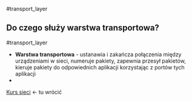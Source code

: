 #transport_layer

## Do czego służy warstwa transportowa?
#transport_layer 
- **Warstwa transportowa** - ustanawia i zakańcza połączenia między urządzeniami w sieci, numeruje pakiety, zapewnia przesył pakietów, kieruje pakiety do odpowiednich aplikacji korzystając z portów tych aplikacji
- 




[Kurs sieci](https://www.youtube.com/watch?v=HpjFsjjFIdE&list=PLpUS2q-4L9xx9P1SzadLKXGEY30yhVqYu&index=8) <- tu wrócić